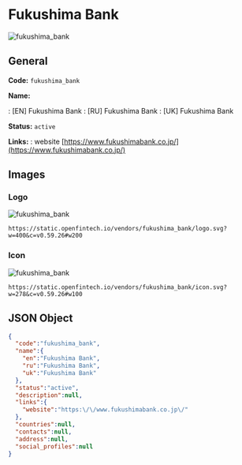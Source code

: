 
# Fukushima Bank 
![fukushima_bank](https://static.openfintech.io/vendors/fukushima_bank/logo.svg?w=400&c=v0.59.26#w200)  

## General 
 
**Code:** `fukushima_bank` 
 
**Name:** 
 
:	[EN] Fukushima Bank 
:	[RU] Fukushima Bank 
:	[UK] Fukushima Bank 
 
**Status:** `active` 
 
**Links:** 
: website [https://www.fukushimabank.co.jp/](https://www.fukushimabank.co.jp/) 
 

## Images 

### Logo 
 
![fukushima_bank](https://static.openfintech.io/vendors/fukushima_bank/logo.svg?w=400&c=v0.59.26#w200)  

```
https://static.openfintech.io/vendors/fukushima_bank/logo.svg?w=400&c=v0.59.26#w200
```  

### Icon 
 
![fukushima_bank](https://static.openfintech.io/vendors/fukushima_bank/icon.svg?w=278&c=v0.59.26#w100)  

```
https://static.openfintech.io/vendors/fukushima_bank/icon.svg?w=278&c=v0.59.26#w100
```  

## JSON Object 

```json
{
  "code":"fukushima_bank",
  "name":{
    "en":"Fukushima Bank",
    "ru":"Fukushima Bank",
    "uk":"Fukushima Bank"
  },
  "status":"active",
  "description":null,
  "links":{
    "website":"https:\/\/www.fukushimabank.co.jp\/"
  },
  "countries":null,
  "contacts":null,
  "address":null,
  "social_profiles":null
}
```  
